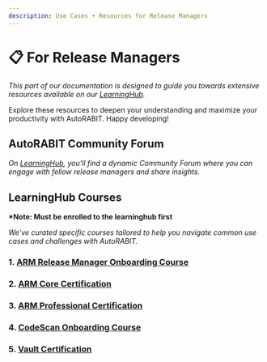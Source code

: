 ```yaml
---
description: Use Cases + Resources for Release Managers
---
```


# 📋 For Release Managers

_This part of our documentation is designed to guide you towards extensive resources available on our_ [_LearningHub_](https://learninghub.autorabit.com/)_._

Explore these resources to deepen your understanding and maximize your productivity with AutoRABIT. Happy developing!

## AutoRABIT Community Forum

_On_ [_LearningHub_](https://learninghub.autorabit.com/mod/forum/view.php?id=463)_, you'll find a dynamic Community Forum where you can engage with fellow release managers and share insights._

## LearningHub Courses

**\*Note: Must be enrolled to the learninghub first**

_We've curated specific courses tailored to help you navigate common use cases and challenges with AutoRABIT._

### 1. [ARM Release Manager Onboarding Course](https://learninghub.autorabit.com/course/view.php?id=48)

### 2. [ARM Core Certification](https://learninghub.autorabit.com/course/view.php?id=51)

### 3. [ARM Professional Certification](https://learninghub.autorabit.com/course/view.php?id=52)

### 4. [CodeScan Onboarding Course](https://learninghub.autorabit.com/course/view.php?id=42)

### 5. [Vault Certification](https://learninghub.autorabit.com/course/view.php?id=43)
